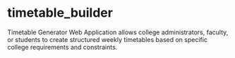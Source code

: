 # timetable_builder
Timetable Generator Web Application allows college administrators, faculty, or students to create structured weekly timetables based on specific college requirements and constraints. 
